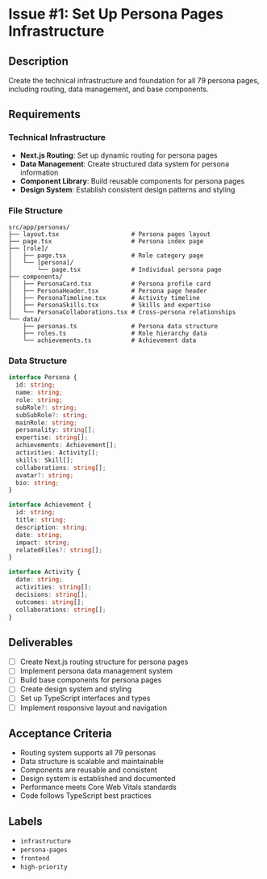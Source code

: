 # Issue #1: Set Up Persona Pages Infrastructure

## Description
Create the technical infrastructure and foundation for all 79 persona pages, including routing, data management, and base components.

## Requirements

### Technical Infrastructure
- **Next.js Routing**: Set up dynamic routing for persona pages
- **Data Management**: Create structured data system for persona information
- **Component Library**: Build reusable components for persona pages
- **Design System**: Establish consistent design patterns and styling

### File Structure
```
src/app/personas/
├── layout.tsx                    # Persona pages layout
├── page.tsx                      # Persona index page
├── [role]/
│   ├── page.tsx                  # Role category page
│   └── [persona]/
│       └── page.tsx              # Individual persona page
├── components/
│   ├── PersonaCard.tsx           # Persona profile card
│   ├── PersonaHeader.tsx         # Persona page header
│   ├── PersonaTimeline.tsx       # Activity timeline
│   ├── PersonaSkills.tsx         # Skills and expertise
│   └── PersonaCollaborations.tsx # Cross-persona relationships
└── data/
    ├── personas.ts               # Persona data structure
    ├── roles.ts                  # Role hierarchy data
    └── achievements.ts           # Achievement data
```

### Data Structure
```typescript
interface Persona {
  id: string;
  name: string;
  role: string;
  subRole?: string;
  subSubRole?: string;
  mainRole: string;
  personality: string[];
  expertise: string[];
  achievements: Achievement[];
  activities: Activity[];
  skills: Skill[];
  collaborations: string[];
  avatar?: string;
  bio: string;
}

interface Achievement {
  id: string;
  title: string;
  description: string;
  date: string;
  impact: string;
  relatedFiles?: string[];
}

interface Activity {
  date: string;
  activities: string[];
  decisions: string[];
  outcomes: string[];
  collaborations: string[];
}
```

## Deliverables
- [ ] Create Next.js routing structure for persona pages
- [ ] Implement persona data management system
- [ ] Build base components for persona pages
- [ ] Create design system and styling
- [ ] Set up TypeScript interfaces and types
- [ ] Implement responsive layout and navigation

## Acceptance Criteria
- Routing system supports all 79 personas
- Data structure is scalable and maintainable
- Components are reusable and consistent
- Design system is established and documented
- Performance meets Core Web Vitals standards
- Code follows TypeScript best practices

## Labels
- `infrastructure`
- `persona-pages`
- `frontend`
- `high-priority`
